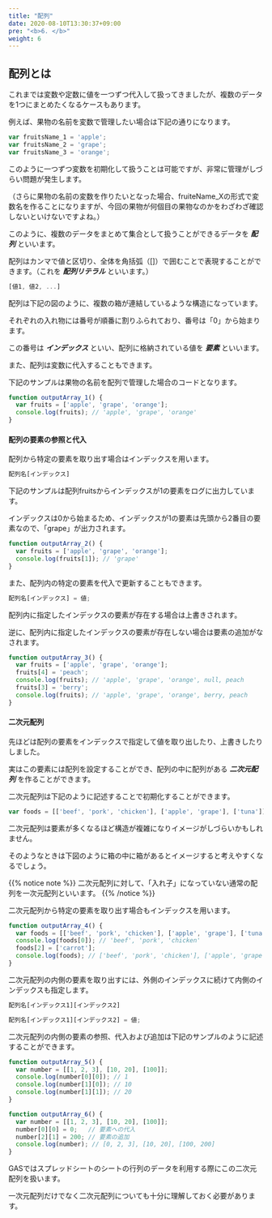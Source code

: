 ```yaml
---
title: "配列"
date: 2020-08-10T13:30:37+09:00
pre: "<b>6. </b>"
weight: 6
---
```


## 配列とは
これまでは変数や定数に値を一つずつ代入して扱ってきましたが、複数のデータを1つにまとめたくなるケースもあります。

例えば、果物の名前を変数で管理したい場合は下記の通りになります。

```js
var fruitsName_1 = 'apple';
var fruitsName_2 = 'grape';
var fruitsName_3 = 'orange';
```

このように一つずつ変数を初期化して扱うことは可能ですが、非常に管理がしづらい問題が発生します。

（さらに果物の名前の変数を作りたいとなった場合、fruiteName_Xの形式で変数名を作ることになりますが、今回の果物が何個目の果物なのかをわざわざ確認しないといけないですよね。）

このように、複数のデータをまとめて集合として扱うことができるデータを ***配列*** といいます。

配列はカンマで値と区切り、全体を角括弧（[]）で囲むことで表現することができます。（これを ***配列リテラル*** といいます。）
```js
[値1, 値2, ...]
```

配列は下記の図のように、複数の箱が連結しているような構造になっています。

それぞれの入れ物には番号が順番に割りふられており、番号は「0」から始まります。

この番号は ***インデックス*** といい、配列に格納されている値を ***要素*** といいます。

また、配列は変数に代入することもできます。

下記のサンプルは果物の名前を配列で管理した場合のコードとなります。

```js
function outputArray_1() {
  var fruits = ['apple', 'grape', 'orange'];
  console.log(fruits); // 'apple', 'grape', 'orange'
}
```

#### 配列の要素の参照と代入

配列から特定の要素を取り出す場合はインデックスを用います。

```js
配列名[インデックス]
```

下記のサンプルは配列fruitsからインデックスが1の要素をログに出力しています。

インデックスは0から始まるため、インデックスが1の要素は先頭から2番目の要素なので、「grape」が出力されます。
```js
function outputArray_2() {
  var fruits = ['apple', 'grape', 'orange'];
  console.log(fruits[1]); // 'grape'
}
```

また、配列内の特定の要素を代入で更新することもできます。

```js
配列名[インデックス] = 値;
```

配列内に指定したインデックスの要素が存在する場合は上書きされます。

逆に、配列内に指定したインデックスの要素が存在しない場合は要素の追加がなされます。

```js
function outputArray_3() {
  var fruits = ['apple', 'grape', 'orange'];
  fruits[4] = 'peach';
  console.log(fruits); // 'apple', 'grape', 'orange', null, peach
  fruits[3] = 'berry';
  console.log(fruits); // 'apple', 'grape', 'orange', berry, peach
}
```

#### 二次元配列

先ほどは配列の要素をインデックスで指定して値を取り出したり、上書きしたりしました。

実はこの要素には配列を設定することができ、配列の中に配列がある ***二次元配列*** を作ることができます。

二次元配列は下記のように記述することで初期化することができます。

```js
var foods = [['beef', 'pork', 'chicken'], ['apple', 'grape'], ['tuna']];
```

二次元配列は要素が多くなるほど構造が複雑になりイメージがしづらいかもしれません。

そのようなときは下図のように箱の中に箱があるとイメージすると考えやすくなるでしょう。

{{% notice note %}}
二次元配列に対して、「入れ子」になっていない通常の配列を一次元配列といいます。
{{% /notice %}}

二次元配列から特定の要素を取り出す場合もインデックスを用います。

```js
function outputArray_4() {
  var foods = [['beef', 'pork', 'chicken'], ['apple', 'grape'], ['tuna']];
  console.log(foods[0]); // 'beef', 'pork', 'chicken'
  foods[2] = ['carrot'];
  console.log(foods); // ['beef', 'pork', 'chicken'], ['apple', 'grape'], ['carrot']
}
```

二次元配列の内側の要素を取り出すには、外側のインデックスに続けて内側のインデックスも指定します。

```js
配列名[インデックス1][インデックス2]
```
```js
配列名[インデックス1][インデックス2] = 値;
```
二次元配列の内側の要素の参照、代入および追加は下記のサンプルのように記述することができます。

```js
function outputArray_5() {
  var number = [[1, 2, 3], [10, 20], [100]];
  console.log(number[0][0]); // 1
  console.log(number[1][0]); // 10
  console.log(number[1][1]); // 20
}
```

```js
function outputArray_6() {
  var number = [[1, 2, 3], [10, 20], [100]];
  number[0][0] = 0;   // 要素への代入
  number[2][1] = 200; // 要素の追加
  console.log(number); // [0, 2, 3], [10, 20], [100, 200]
}
```

GASではスプレッドシートのシートの行列のデータを利用する際にこの二次元配列を扱います。

一次元配列だけでなく二次元配列についても十分に理解しておく必要があります。
